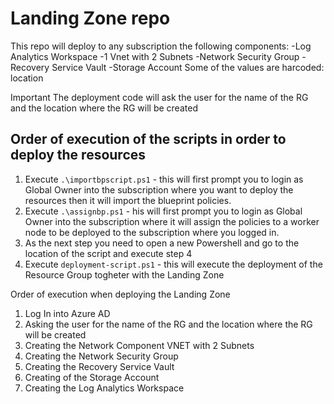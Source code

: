 # Landing Zone repo

This repo will deploy to any subscription the following components: 
                -Log Analytics Workspace
                -1 Vnet with 2 Subnets
                -Network Security Group
                -Recovery Service Vault
                -Storage Account
Some of the values are harcoded:
location 

Important
The deployment code will ask the user for the name of the RG and the location where the RG will be created

## Order of execution of the scripts in order to deploy the resources
1. Execute ```.\importbpscript.ps1``` - this will first prompt you to login as Global Owner into the subscription where you want to deploy the resources then it will  import the blueprint policies.
2. Execute ```.\assignbp.ps1``` - his will first prompt you to login as Global Owner into the subscription where it will assign the policies to a worker node to be deployed to the subscription where you logged in.
3. As the next step you need to open a new Powershell and go to the location of the script and execute step 4 
4. Execute ```deployment-script.ps1``` - this will execute the deployment of the Resource Group togheter with the Landing Zone 

Order of execution when deploying the Landing Zone
1. Log In into Azure AD
2. Asking the user for the name of the RG and the location where the RG will be created
3. Creating the Network Component VNET with 2 Subnets
4. Creating the Network Security Group
5. Creating the Recovery Service Vault
6. Creating of the Storage Account
7. Creating the Log Analytics Workspace